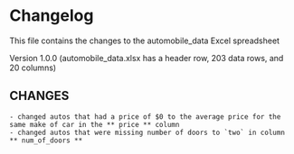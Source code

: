 # Changelog
This file contains the changes to the automobile_data Excel spreadsheet

Version 1.0.0 (automobile_data.xlsx has a header row, 203 data rows, and 20 columns)

## CHANGES
    - changed autos that had a price of $0 to the average price for the same make of car in the ** price ** column
    - changed autos that were missing number of doors to `two` in column ** num_of_doors **
